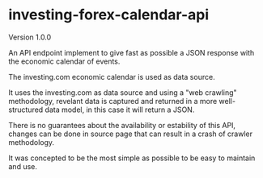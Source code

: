 investing-forex-calendar-api
==========================

Version 1.0.0

An API endpoint implement to give fast as possible a JSON response with the economic calendar of events.

The investing.com economic calendar is used as data source.

It uses the investing.com as data source and using a "web crawling" methodology,
revelant data is captured and returned in a more well-structured data model, in this
case it will return a JSON.

There is no guarantees about the availability or estability of this API, changes
can be done in source page that can result in a crash of crawler methodology.

It was concepted to be the most simple as possible to be easy to maintain and use.